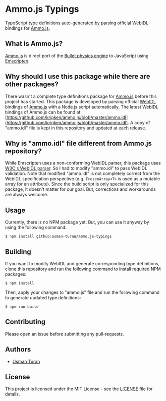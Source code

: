 # Ammo.js Typings

TypeScript type definitions auto-generated by parsing official WebIDL bindings for [Ammo.js](https://github.com/kripken/ammo.js).

## What is Ammo.js?

[Ammo.js](https://github.com/kripken/ammo.js) is direct port of the [Bullet physics engine](http://bulletphysics.org) to JavaScript using [Emscripten](http://emscripten.org).

## Why should I use this package while there are other packages?

There wasn't a complete type definitions package for [Ammo.js](https://github.com/kripken/ammo.js) before this project has started. This package is developed by parsing official [WebIDL](https://en.wikipedia.org/wiki/Web_IDL) bindings of [Ammo.js](https://github.com/kripken/ammo.js) with a Node.js script automatically. The latest WebIDL bindings of Ammo.js can be found at [https://github.com/kripken/ammo.js/blob/master/ammo.idl](https://github.com/kripken/ammo.js/blob/master/ammo.idl). A copy of "ammo.idl" file is kept in this repository and updated at each release.

## Why is "ammo.idl" file different from Ammo.js repository?

While Emscripten uses a non-conforming WebIDL parser, this package uses [W3C's WebIDL parser](https://github.com/w3c/webidl2.js). So I had to modify "ammo.idl" to pass WebIDL validation. Note that modified "ammo.idl" is not completely correct from the WebIDL specification perspective (e.g. `FrozenArray<T>` is used as a mutable array for an attribute). Since the build script is only specialized for this package, it doesn't matter for our goal. But, corrections and workarounds are always welcome.

## Usage

Currently, there is no NPM package yet. But, you can use it anyway by using the following command:

```shell
$ npm install github:osman-turan/ammo.js-typings
```

## Building

If you want to modify WebIDL and generate corresponding type definitions, clone this repository and run the following command to install required NPM packages:

```shell
$ npm install
```

Then, apply your changes to "ammo.js" file and run the following command to generate updated type definitions:

```shell
$ npm run build
```

## Contributing

Please open an issue before submitting any pull-requests.

## Authors

- [Osman Turan](https://osmanturan.com/)

## License

This project is licensed under the MIT License - see the [LICENSE](LICENSE) file for details.
